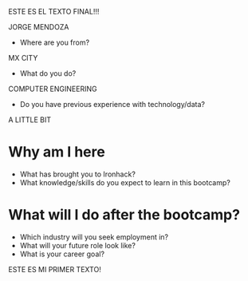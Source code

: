 ESTE ES EL TEXTO FINAL!!!

JORGE MENDOZA 

* Where are you from?

MX CITY 

* What do you do?

COMPUTER ENGINEERING 

* Do you have previous experience with technology/data?

A LITTLE BIT 


# Why am I here

* What has brought you to Ironhack?
* What knowledge/skills do you expect to learn in this bootcamp?

# What will I do after the bootcamp?

* Which industry will you seek employment in?
* What will your future role look like?
* What is your career goal?


ESTE ES MI PRIMER TEXTO! 

